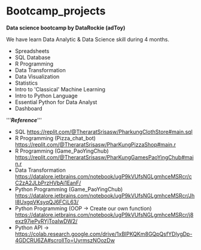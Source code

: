 # Bootcamp_projects

**Data science bootcamp by DataRockie (adToy)**

We have learn Data Analytic & Data Science skill during 4 months.
- Spreadsheets
- SQL Database
- R Programming
- Data Transformation
- Data Visualization
- Statistics
- Intro to 'Classical' Machine Learning
- Intro to Python Language
- Essential Python for Data Analyst
- Dashboard


'''***Reference***'''
- SQL https://replit.com/@TheraratSrisasw/PharkungClothStore#main.sql
- R Programming (Pizza_chat_bot) https://replit.com/@TheraratSrisasw/PharKungPizzaShop#main.r
- R Programming (Game_PaoYingChub) https://replit.com/@TheraratSrisasw/PharKungGamesPaoYingChub#main.r
- Data Transformation https://datalore.jetbrains.com/notebook/ugP9kVUfsNGLgmhceMSRcr/cC2zA2JLbPrzHVbAi1EanF/
- Python Programming (Game_PaoYingChub) https://datalore.jetbrains.com/notebook/ugP9kVUfsNGLgmhceMSRcr/JhI8UxgqVKsyqQJ6FCiL63/
- Python Programming (OOP -> Create our own function) https://datalore.jetbrains.com/notebook/ugP9kVUfsNGLgmhceMSRcr/j8exz97iePyRYjToaIwDW2/
- Python API -> https://colab.research.google.com/drive/1xBlPKQKm8GQpQsfYDlygDp-4GDCRU6ZA#scrollTo=UyrmszNOozDw
